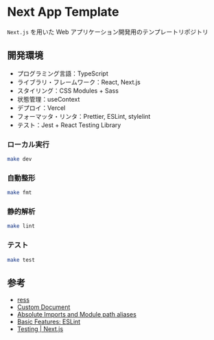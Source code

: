 # Next App Template

`Next.js` を用いた Web アプリケーション開発用のテンプレートリポジトリ

## 開発環境

- プログラミング言語：TypeScript
- ライブラリ・フレームワーク：React, Next.js
- スタイリング：CSS Modules + Sass
- 状態管理：useContext
- デプロイ：Vercel
- フォーマッタ・リンタ：Prettier, ESLint, stylelint
- テスト：Jest + React Testing Library

### ローカル実行

```bash
make dev
```

### 自動整形

```bash
make fmt
```

### 静的解析

```bash
make lint
```

### テスト

```bash
make test
```

## 参考

- [ress](https://github.com/filipelinhares/ress)
- [Custom Document](https://nextjs.org/docs/advanced-features/custom-document)
- [Absolute Imports and Module path aliases](https://nextjs.org/docs/advanced-features/module-path-aliases)
- [Basic Features: ESLint](https://nextjs.org/docs/basic-features/eslint)
- [Testing | Next.js](https://nextjs.org/docs/testing)
